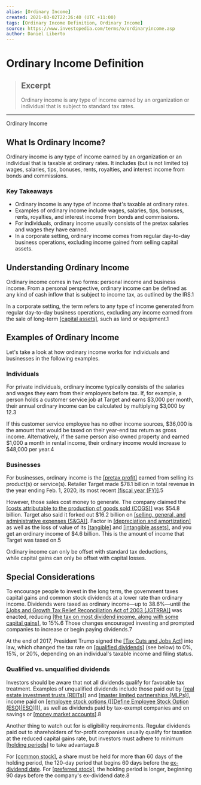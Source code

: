 ```yaml
---
alias: [Ordinary Income]
created: 2021-03-02T22:26:40 (UTC +11:00)
tags: [Ordinary Income Definition, Ordinary Income]
source: https://www.investopedia.com/terms/o/ordinaryincome.asp
author: Daniel Liberto
---
```


# Ordinary Income Definition

> ## Excerpt
> Ordinary income is any type of income earned by an organization or individual that is subject to standard tax rates.

---

Ordinary Income
## What Is Ordinary Income?

Ordinary income is any type of income earned by an organization or an individual that is taxable at ordinary rates. It includes (but is not limited to) wages, salaries, tips, bonuses, rents, royalties, and interest income from bonds and commissions.

### Key Takeaways

-   Ordinary income is any type of income that's taxable at ordinary rates.
-   Examples of ordinary income include wages, salaries, tips, bonuses, rents, royalties, and interest income from bonds and commissions.
-   For individuals, ordinary income usually consists of the pretax salaries and wages they have earned.
-   In a corporate setting, ordinary income comes from regular day-to-day business operations, excluding income gained from selling capital assets.

## Understanding Ordinary Income

Ordinary income comes in two forms: personal income and business income. From a personal perspective, ordinary income can be defined as any kind of cash inflow that is subject to income tax, as outlined by the IRS.1

In a corporate setting, the term refers to any type of income generated from regular day-to-day business operations, excluding any income earned from the sale of long-term [[capital assets]](https://www.investopedia.com/terms/c/capitalasset.asp), such as land or equipment.1

## Examples of Ordinary Income

Let's take a look at how ordinary income works for individuals and businesses in the following examples.

### Individuals

For private individuals, ordinary income typically consists of the salaries and wages they earn from their employers before tax. If, for example, a person holds a customer service job at Target and earns $3,000 per month, their annual ordinary income can be calculated by multiplying $3,000 by 12.3

If this customer service employee has no other income sources, $36,000 is the amount that would be taxed on their year-end tax return as gross income. Alternatively, if the same person also owned property and earned $1,000 a month in rental income, their ordinary income would increase to $48,000 per year.4

### Businesses

For businesses, ordinary income is the [[pretax profit]](https://www.investopedia.com/terms/p/profitbeforetax.asp) earned from selling its product(s) or service(s). Retailer Target made $78.1 billion in total revenue in the year ending Feb. 1, 2020, its most recent [[fiscal year (FY)]](https://www.investopedia.com/terms/f/fiscalyear.asp).5

However, those sales cost money to generate. The company claimed the [[costs attributable to the production of goods sold (COGS)]](https://www.investopedia.com/terms/c/cogs.asp) was $54.8 billion. Target also said it forked out $16.2 billion on [[selling, general, and administrative expenses (S&GA)]](https://www.investopedia.com/terms/s/sga.asp). Factor in [[depreciation and amortization]](https://www.investopedia.com/terms/d/depreciation-depletion-and-amortization.asp) as well as the loss of value of its [[tangible]](https://www.investopedia.com/terms/t/tangibleasset.asp) and [[intangible assets]](https://www.investopedia.com/terms/i/intangibleasset.asp), and you get an ordinary income of $4.6 billion. This is the amount of income that Target was taxed on.5

Ordinary income can only be offset with standard tax deductions, while capital gains can only be offset with capital losses.

## Special Considerations

To encourage people to invest in the long term, the government taxes capital gains and common stock dividends at a lower rate than ordinary income. Dividends were taxed as ordinary income—up to 38.6%—until the [[Jobs and Growth Tax Relief Reconciliation Act of 2003 (JGTRRA)]](https://www.investopedia.com/terms/j/jgtrra.asp) was enacted, reducing [[the tax on most dividend income, along with some capital gains]](https://www.investopedia.com/ask/answers/033015/there-difference-between-capital-gains-and-dividend-income.asp), to 15%.6 Those changes encouraged investing and prompted companies to increase or begin paying dividends.7

At the end of 2017, President Trump signed the [[Tax Cuts and Jobs Act]](https://www.investopedia.com/taxes/how-gop-tax-bill-affects-you/) into law, which changed the tax rate on [[qualified dividends]](https://www.investopedia.com/terms/q/qualifieddividend.asp) (see below) to 0%, 15%, or 20%, depending on an individual's taxable income and filing status.

### Qualified vs. unqualified dividends

Investors should be aware that not all dividends qualify for favorable tax treatment. Examples of unqualified dividends include those paid out by [[real estate investment trusts (REITs)]](https://www.investopedia.com/terms/r/reit.asp) and [[master limited partnerships (MLPs)]](https://www.investopedia.com/terms/m/mlp.asp), income paid on [[employee stock options ([[Define Employee Stock Option (ESO)|ESO]])]](https://www.investopedia.com/terms/e/eso.asp), as well as dividends paid by tax-exempt companies and on savings or [[money market accounts]](https://www.investopedia.com/terms/m/moneymarketaccount.asp).8

Another thing to watch out for is eligibility requirements. Regular dividends paid out to shareholders of for-profit companies usually qualify for taxation at the reduced capital gains rate, but investors must adhere to minimum [[holding periods]](https://www.investopedia.com/terms/h/holdingperiod.asp) to take advantage.8

For [[common stock]](https://www.investopedia.com/terms/c/commonstock.asp), a share must be held for more than 60 days of the holding period, the 120-day period that begins 60 days before the [ex-dividend date](https://www.investopedia.com/terms/e/ex-dividend.asp). For [[preferred stock]](https://www.investopedia.com/terms/p/preferredstock.asp), the holding period is longer, beginning 90 days before the company's ex-dividend date.8
